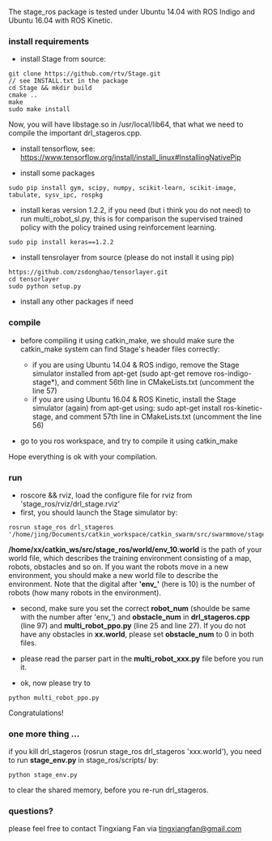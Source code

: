 The stage_ros package is tested under Ubuntu 14.04 with ROS Indigo and Ubuntu 16.04 with ROS Kinetic.

### install requirements
* install Stage from source:
```
git clone https://github.com/rtv/Stage.git
// see INSTALL.txt in the package
cd Stage && mkdir build 
cmake ..
make 
sudo make install
```
Now, you will have libstage.so in /usr/local/lib64, that what we need to compile the important drl\_stageros.cpp.

* install tensorflow, see: https://www.tensorflow.org/install/install_linux#InstallingNativePip

* install some packages 
```
sudo pip install gym, scipy, numpy, scikit-learn, scikit-image, tabulate, sysv_ipc, rospkg
```

* install keras version 1.2.2, if you need (but i think you do not need) to run multi\_robot\_sl.py, this is for comparison the supervised trained policy with the policy trained using reinforcement learning.
```
sudo pip install keras==1.2.2
```

* install tensrolayer from source (please do not install it using pip)
```
https://github.com/zsdonghao/tensorlayer.git
cd tensorlayer 
sudo python setup.py
```

* install any other packages if need

### compile
* before compiling it using catkin\_make, we should make sure the catkin\_make system can find Stage's header files correctly:
  * if you are using Ubuntu 14.04 & ROS indigo, remove the Stage simulator installed from apt-get (sudo apt-get remove ros-indigo-stage*), and comment 56th line in CMakeLists.txt (uncomment 
the line 57)
  * if you are using Ubuntu 16.04 & ROS Kinetic, install the Stage simulator (again) from apt-get using: sudo apt-get install ros-kinetic-stage, and comment 57th line in CMakeLists.txt (uncomment the line 56)
 
* go to you ros workspace, and try to compile it using catkin\_make 

Hope everything is ok with your compilation.


### run
* roscore && rviz, load the configure file for rviz from 'stage_ros/rviz/drl_stage.rviz' 
* first, you should launch the Stage simulator by: 
```
rosrun stage_ros drl_stageros '/home/jing/Documents/catkin_workspace/catkin_swarm/src/swarmmove/stage_ros/world/env_5.world'
```
**/home/xx/catkin_ws/src/stage_ros/world/env_10.world** is the path of your world file, which describes the training environment consisting of a map, robots, obstacles and so on. If you want the robots move in a new environment, you should make a new world file to describe the environment. Note that the digital after **'env_'** (here is 10) is the number of robots (how many robots in the environment).

* second, make sure you set the correct **robot\_num** (shoulde be same with the number after 'env\_') and **obstacle\_num** in **drl_stageros.cpp** (line 97) and **multi\_robot\_ppo.py** (line 25 and line 27). If you do not have any obstacles in **xx.world**, please set **obstacle_num** to 0 in both files.

* please read the parser part in the **multi\_robot\_xxx.py** file before you run it.

* ok, now please try to 
```
python multi_robot_ppo.py
```

Congratulations!

### one more thing ...
if you kill drl\_stageros (rosrun stage\_ros drl\_stageros 'xxx.world'), you need to run **stage\_env.py** in stage\_ros/scripts/ by:
```
python stage_env.py
```
to clear the shared memory, before you re-run drl\_stageros.

### questions?
please feel free to contact Tingxiang Fan via tingxiangfan@gmail.com
 

